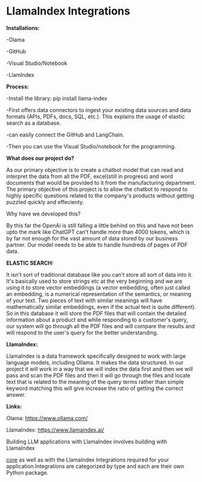 # LlamaIndex Integrations
**Installations:**

-Olama 

-GitHub

-Visual Studio/Notebook

-LlamIndex

**Process:**

-Install the library:  pip install llama-index

-First offers data connectors to ingest your existing data sources and data formats (APIs, PDFs, docs, SQL, etc.). This explains the usage of elastic search as a database.

-can easily connect the GitHub and LangChain.

-Then you can use the Visual Studio/notebook for the programming.

**What does our project do?**

As our primary objective is to create a chatbot model that can read and interpret the data from all the PDF, excel(still in progress) and word documents that would be provided to it from the manufacturing department. The primary objective of this project is to allow the chatbot to respond to highly specific questions related to the company's products without getting puzzled quickly and effecienty.

Why have we developed this?

By this far the OpenAi is still falling a little behind on this and have not been upto the mark like ChatGPT can’t handle more than 4000 tokens, which is by far not enough for the vast amount of data stored by our business partner. Our model needs to be able to handle hundreds of pages of PDF data.


**ELASTIC SEARCH:**

It isn't sort of traditional database like you can't store all sort of data into it. It's basically used to store strings etc at the very beginning and we are using it to store vector embeddings (a vector embedding, often just called an embedding, is a numerical representation of the semantics, or meaning of your text. Two pieces of text with similar meanings will have mathematically similar embeddings, even if the actual text is quite different). So in this database it will store the PDF files that will contain the detailed information about a product and while responding to a customer's query, our system will go through all the PDF files and will compare the results and will respond to the user's query for the better understanding.

**LlamaIndex:**

LlamaIndex is a data framework specifically designed to work with large language models, including Ollama. It makes the data structured. In our project it will work in a way that we will index the data first and then we will pass and scan the PDF files and then it will go through the files and locate text that is related to the meaning of the query terms rather than simple keyword matching this will give increase the ratio of getting the correct answer.

**Links:**

Olama:
https://www.ollama.com/

LlamaIndex:
https://www.llamaindex.ai/

Building LLM applications with LlamaIndex involves building with LlamaIndex

[core](https://github.com/run-llama/llama_index/tree/main/llama-index-core) as well as with the LlamaIndex Integrations required for your application.Integrations are categorized by type and each are their own Python package.
